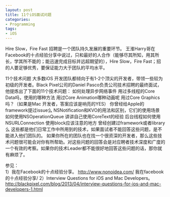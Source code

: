 ```yaml
---
layout: post
title: 11个iOS面试问题
categories:
- Programming
tags:
- iOS
---
```

Hire Slow，Fire Fast
  招聘是一个团队持久发展的重要环节。
  王淮Harry哥在Facebook的十点经验分享中说过，只和最好的人合作（能够尽其所知，用其所长，学其所不能的；能迅速完成目标并远超期望的），Hire Slow，Fire Fast；招的人要足够优秀，要保证能力大于团队的平均水平。

11个技术问题
  大多数iOS 开发团队都倾向于有1-2个顶尖的开发者，带领一些较为初级的开发者。Black Pixel公司的Daniel Pasco负责公司技术招聘的最终面试，他提炼出了下面的11个技术问题：
如何处理异步网络事件
用过多线程的Core Data吗，使用的哪种方法
用过Core Animation哪种动画呢
用过Core Graphics吗？（如果是Mac 开发者，答案应该是响亮的YES）
你曾经给Apple的framework提过issue么
NSNotification和KVO的用法和区别，它们的使用场景
如何使用NSOperationQueue
讲讲自己使用CoreText的经验
后台线程如何使用NSURLConnection
使用block应该注意的地方
曾经创建过framework或者library么
  这些都是他们日常工作中所用到的技术，如果面试者不能回答这些问题，是不能进入他们团队的。
  如果你所在的团队也在找一个很资深的开发者，那么这些技术问题很可能会对你有所帮助。对这些问题的回答会是对应聘者技术深度和广度的一个有效的考察。如果你的技术Leader都不能很好地回答这些问题的话，那你就有麻烦了。

参见：                
1）我在Facebook的十点经验分享。
   http://www.nonoidea.com/ 我在facebook的十点经验分享/
2）Interview Questions for iOS and Mac Developers。http://blackpixel.com/blog/2013/04/interview-questions-for-ios-and-mac-developers-1.html
